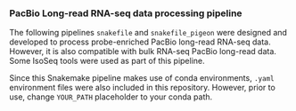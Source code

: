 ### PacBio Long-read RNA-seq data processing pipeline

The following pipelines `snakefile` and `snakefile_pigeon` were designed and developed to process probe-enriched PacBio long-read RNA-seq data. However, it is also compatible with bulk RNA-seq PacBio long-read data. Some IsoSeq tools were used as part of this pipeline.

Since this Snakemake pipeline makes use of conda environments, `.yaml` environment files were also included in this repository. However, prior to use, change `YOUR_PATH` placeholder to your conda path.